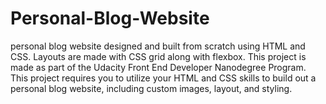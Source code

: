 # Personal-Blog-Website
personal blog website designed and built from scratch using HTML and CSS. Layouts are made with CSS grid along with flexbox. This project is made as part of the Udacity Front End Developer Nanodegree Program.
This project requires you to utilize your HTML and CSS skills to build out a personal blog website, including custom images, layout, and styling. 
